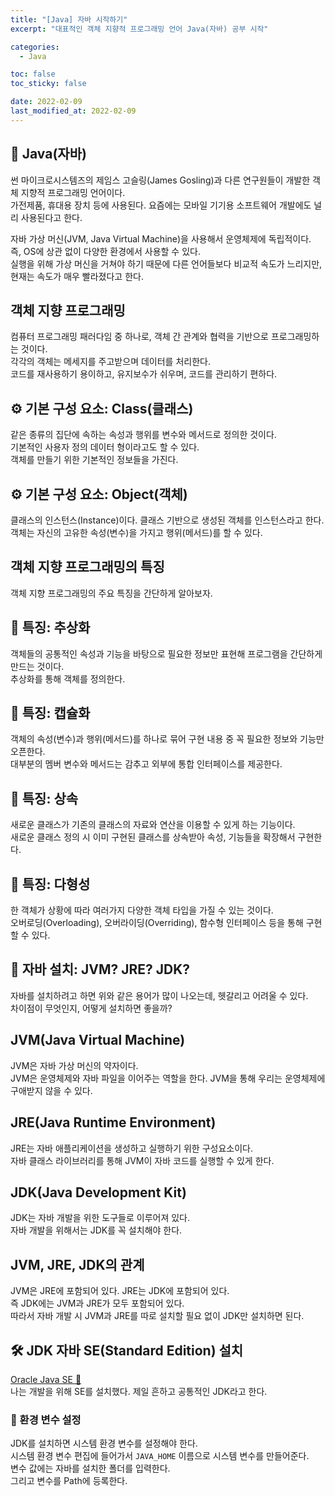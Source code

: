 ```yaml
---
title: "[Java] 자바 시작하기"
excerpt: "대표적인 객체 지향적 프로그래밍 언어 Java(자바) 공부 시작"

categories:
  - Java

toc: false
toc_sticky: false

date: 2022-02-09
last_modified_at: 2022-02-09
---
```


## 🔎 Java(자바)  
썬 마이크로시스템즈의 제임스 고슬링(James Gosling)과 다른 연구원들이 개발한 객체 지향적 프로그래밍 언어이다.  
가전제품, 휴대용 장치 등에 사용된다. 요즘에는 모바일 기기용 소프트웨어 개발에도 널리 사용된다고 한다.  

자바 가상 머신(JVM, Java Virtual Machine)을 사용해서 운영체제에 독립적이다.  
즉, OS에 상관 없이 다양한 환경에서 사용할 수 있다.  
실행을 위해 가상 머신을 거쳐야 하기 때문에 다른 언어들보다 비교적 속도가 느리지만, 현재는 속도가 매우 빨라졌다고 한다.  

## 객체 지향 프로그래밍  
컴퓨터 프로그래밍 패러다임 중 하나로, 객체 간 관계와 협력을 기반으로 프로그래밍하는 것이다.  
각각의 객체는 메세지를 주고받으며 데이터를 처리한다.  
코드를 재사용하기 용이하고, 유지보수가 쉬우며, 코드를 관리하기 편하다.  

## ⚙ 기본 구성 요소: Class(클래스)  
같은 종류의 집단에 속하는 속성과 행위를 변수와 메서드로 정의한 것이다.  
기본적인 사용자 정의 데이터 형이라고도 할 수 있다.  
객체를 만들기 위한 기본적인 정보들을 가진다.  

## ⚙ 기본 구성 요소: Object(객체)  
클래스의 인스턴스(Instance)이다. 클래스 기반으로 생성된 객체를 인스턴스라고 한다.  
객체는 자신의 고유한 속성(변수)을 가지고 행위(메서드)를 할 수 있다.  

## 객체 지향 프로그래밍의 특징  
객체 지향 프로그래밍의 주요 특징을 간단하게 알아보자.  

## 📜 특징: 추상화  
객체들의 공통적인 속성과 기능을 바탕으로 필요한 정보만 표현해 프로그램을 간단하게 만드는 것이다.  
추상화를 통해 객체를 정의한다.  

## 📜 특징: 캡슐화  
객체의 속성(변수)과 행위(메서드)를 하나로 묶어 구현 내용 중 꼭 필요한 정보와 기능만 오픈한다.  
대부분의 멤버 변수와 메서드는 감추고 외부에 통합 인터페이스를 제공한다.  

## 📜 특징: 상속  
새로운 클래스가 기존의 클래스의 자료와 연산을 이용할 수 있게 하는 기능이다.  
새로운 클래스 정의 시 이미 구현된 클래스를 상속받아 속성, 기능들을 확장해서 구현한다.  

## 📜 특징: 다형성  
한 객체가 상황에 따라 여러가지 다양한 객체 타입을 가질 수 있는 것이다.  
오버로딩(Overloading), 오버라이딩(Overriding), 함수형 인터페이스 등을 통해 구현할 수 있다.  

## 🔎 자바 설치: JVM? JRE? JDK?  
자바를 설치하려고 하면 위와 같은 용어가 많이 나오는데, 헷갈리고 어려울 수 있다.  
차이점이 무엇인지, 어떻게 설치하면 좋을까?  

## JVM(Java Virtual Machine)  
JVM은 자바 가상 머신의 약자이다.  
JVM은 운영체제와 자바 파일을 이어주는 역할을 한다. JVM을 통해 우리는 운영체제에 구애받지 않을 수 있다.  

## JRE(Java Runtime Environment)  
JRE는 자바 애플리케이션을 생성하고 실행하기 위한 구성요소이다.  
자바 클래스 라이브러리를 통해 JVM이 자바 코드를 실행할 수 있게 한다.  

## JDK(Java Development Kit)  
JDK는 자바 개발을 위한 도구들로 이루어져 있다.  
자바 개발을 위해서는 JDK를 꼭 설치해야 한다.  

## JVM, JRE, JDK의 관계  
JVM은 JRE에 포함되어 있다. JRE는 JDK에 포함되어 있다.  
즉 JDK에는 JVM과 JRE가 모두 포함되어 있다.  
따라서 자바 개발 시 JVM과 JRE를 따로 설치할 필요 없이 JDK만 설치하면 된다.  

## 🛠 JDK 자바 SE(Standard Edition) 설치  
[Oracle Java SE 🔗](https://www.oracle.com/java/technologies/downloads/)  
나는 개발을 위해 SE를 설치했다. 제일 흔하고 공통적인 JDK라고 한다.  

### 🔎 환경 변수 설정  
JDK를 설치하면 시스템 환경 변수를 설정해야 한다.  
시스템 환경 변수 편집에 들어가서 `JAVA_HOME` 이름으로 시스템 변수를 만들어준다.  
변수 값에는 자바를 설치한 폴더를 입력한다.  
그리고 변수를 Path에 등록한다.  